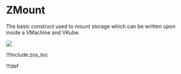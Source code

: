 # ZMount

The basic construct used to mount storage which can be written upon inside a VMachine and VKube.

![](img/zmount.png)

!!!include:zos_toc

!!!def